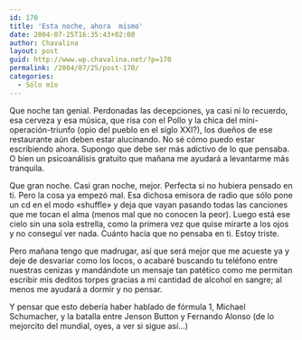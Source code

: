 ```yaml
---
id: 170
title: 'Esta noche, ahora  mismo'
date: 2004-07-25T16:35:43+02:00
author: Chavalina
layout: post
guid: http://www.wp.chavalina.net/?p=170
permalink: /2004/07/25/post-170/
categories:
  - Sólo mío
---
```

Que noche tan genial. Perdonadas las decepciones, ya casi ni lo recuerdo, esa cerveza y esa m&uacute;sica, que risa con el Pollo y la chica del mini-operaci&oacute;n-triunfo (opio del pueblo en el siglo XXI?), los due&ntilde;os de ese restaurante a&uacute;n deben estar alucinando. No sé c&oacute;mo puedo estar escribiendo ahora. Supongo que debe ser más adictivo de lo que pensaba. O bien un psicoanálisis gratuito que ma&ntilde;ana me ayudará a levantarme más tranquila.

Que gran noche. Casi gran noche, mejor. Perfecta si no hubiera pensado en ti. Pero la cosa ya empez&oacute; mal. Esa dichosa emisora de radio que s&oacute;lo pone un cd en el modo «shuffle» y deja que vayan pasando todas las canciones que me tocan el alma (menos mal que no conocen la peor). Luego está ese cielo sin una sola estrella, como la primera vez que quise mirarte a los ojos y no consegu&iacute; ver nada. Cuánto hac&iacute;a que no pensaba en ti. Estoy triste. 

Pero ma&ntilde;ana tengo que madrugar, as&iacute; que será mejor que me acueste ya y deje de desvariar como los locos, o acabaré buscando tu teléfono entre nuestras cenizas y mandándote un mensaje tan patético como me permitan escribir mis deditos torpes gracias a mi cantidad de alcohol en sangre; al menos me ayudará a dormir y no pensar.

Y pensar que esto deber&iacute;a haber hablado de f&oacute;rmula 1, Michael Schumacher, y la batalla entre Jenson Button y Fernando Alonso (de lo mejorcito del mundial, oyes, a ver si sigue as&iacute;…)